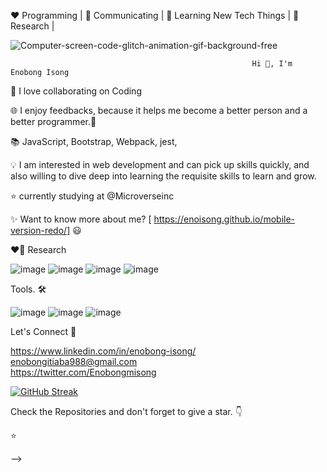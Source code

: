 ❤️ Programming | 🖤 Communicating | 💙 Learning New Tech Things | 🧡 Research |
  

![Computer-screen-code-glitch-animation-gif-background-free](https://user-images.githubusercontent.com/110339348/231143057-e6dee8c7-0217-411e-9704-8c48b1c3bcac.gif)

                                                         
                                                          
                                                       

                                                          Hi 👋, I'm Enobong Isong

 

🖤 I love collaborating on Coding

🌐 I enjoy feedbacks, because it helps me become a better person and a better programmer.🧡

📚 JavaScript, Bootstrap, Webpack, jest,  

💡  I am interested in web development and can pick up skills quickly, and also willing to dive deep into learning the requisite skills to learn and grow.

⭐ currently studying  at @Microverseinc

✨  Want to know more about me? [ https://enoisong.github.io/mobile-version-redo/] 😃

❤️‍🔥 Research

  


 ![image](https://user-images.githubusercontent.com/110339348/231052561-69c74214-6593-44aa-9c76-4567f0177554.png) ![image](https://user-images.githubusercontent.com/110339348/231052888-3f3ac460-16d5-4e66-adb5-63cab35db001.png) ![image](https://user-images.githubusercontent.com/110339348/231053119-3869660b-ba4d-4e76-82ed-298605432cd0.png) ![image](https://user-images.githubusercontent.com/110339348/231052931-a1e276fc-e6b7-4d7d-8ce9-6c10729d1801.png)




Tools. 🛠

![image](https://user-images.githubusercontent.com/110339348/231053420-d16c62e9-e12f-426e-aa02-0083b00a10b3.png) ![image](https://user-images.githubusercontent.com/110339348/231055076-fa302866-3832-48a5-bbc8-3bf2decba8dd.png)
![image](https://user-images.githubusercontent.com/110339348/231053821-a18641e8-a72d-4b94-a95d-069028129c0a.png)





  
  
  
  

  
 
 
Let's Connect 🤝
    
   
   
   https://www.linkedin.com/in/enobong-isong/                           
    enobongitiaba988@gmail.com          
   https://twitter.com/Enobongmisong







 
 
[![GitHub Streak](https://github-readme-streak-stats.herokuapp.com?user=Enoisong&theme=tokyonight)](https://git.io/streak-stats)
  
 
 





 Check the Repositories and don't forget to give a star. 👇

⭐ 

 

 
 

-->
